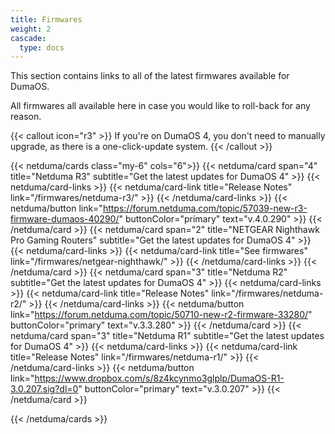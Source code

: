 ```yaml
---
title: Firmwares
weight: 2
cascade:
  type: docs
---
```


This section contains links to all of the latest firmwares available for DumaOS.

All firmwares all available here in case you would like to roll-back for any reason.

{{< callout icon="r3" >}}
  If you're on DumaOS 4, you don't need to manually upgrade, as there is a one-click-update system.
{{< /callout >}}

{{< netduma/cards class="my-6" cols="6">}}
  {{< netduma/card span="4" title="Netduma R3" subtitle="Get the latest updates for DumaOS 4" >}}
    {{< netduma/card-links >}}
      {{< netduma/card-link title="Release Notes" link="/firmwares/netduma-r3/" >}}
    {{< /netduma/card-links >}}
    {{< netduma/button link="https://forum.netduma.com/topic/57039-new-r3-firmware-dumaos-40290/" buttonColor="primary" text="v.4.0.290" >}}
  {{< /netduma/card >}}
  {{< netduma/card span="2" title="NETGEAR Nighthawk Pro Gaming Routers" subtitle="Get the latest updates for DumaOS 4" >}}
    {{< netduma/card-links >}}
      {{< netduma/card-link title="See firmwares" link="/firmwares/netgear-nighthawk/" >}}
    {{< /netduma/card-links >}}
  {{< /netduma/card >}}
  {{< netduma/card span="3" title="Netduma R2" subtitle="Get the latest updates for DumaOS 4" >}}
    {{< netduma/card-links >}}
      {{< netduma/card-link title="Release Notes" link="/firmwares/netduma-r2/" >}}
    {{< /netduma/card-links >}}
    {{< netduma/button link="https://forum.netduma.com/topic/50710-new-r2-firmware-33280/" buttonColor="primary" text="v.3.3.280" >}}
  {{< /netduma/card >}}
  {{< netduma/card span="3" title="Netduma R1" subtitle="Get the latest updates for DumaOS 4" >}}
    {{< netduma/card-links >}}
      {{< netduma/card-link title="Release Notes" link="/firmwares/netduma-r1/" >}}
    {{< /netduma/card-links >}}
    {{< netduma/button link="https://www.dropbox.com/s/8z4kcynmo3glplp/DumaOS-R1-3.0.207.sig?dl=0" buttonColor="primary" text="v.3.0.207" >}}
  {{< /netduma/card >}}

{{< /netduma/cards >}}